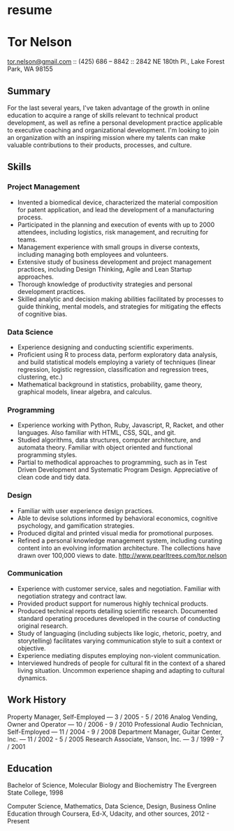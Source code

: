 # resume

# Tor Nelson
tor.nelson@gmail.com :: (425) 686 – 8842 :: 2842 NE 180th Pl., Lake Forest Park, WA 98155
## Summary
For the last several years, I've taken advantage of the growth in online education to acquire a range of skills relevant to technical product development, as well as refine a personal development practice applicable to executive coaching and organizational development. I'm looking to join an organization with an inspiring mission where my talents can make valuable contributions to their products, processes, and culture.
## Skills
### Project Management
* Invented a biomedical device, characterized the material composition for patent application, and lead the development of a manufacturing process. 
* Participated in the planning and execution of events with up to 2000 attendees, including logistics, risk management, and recruiting for teams. 
* Management experience with small groups in diverse contexts, including managing both employees and volunteers. 
* Extensive study of business development and project management practices, including Design Thinking, Agile and Lean Startup approaches.
* Thorough knowledge of productivity strategies and personal development practices.
* Skilled analytic and decision making abilities facilitated by processes to guide thinking, mental models, and strategies for mitigating the effects of cognitive bias.
### Data Science
* Experience designing and conducting scientific experiments. 
* Proficient using R to process data, perform exploratory data analysis, and build statistical models employing a variety of techniques (linear regression, logistic regression, classification and regression trees, clustering, etc.) 
* Mathematical background in statistics, probability, game theory, graphical models, linear algebra, and calculus.
### Programming
* Experience working with Python, Ruby, Javascript, R, Racket, and other languages. Also familiar with HTML, CSS, SQL, and git. 
* Studied algorithms, data structures, computer architecture, and automata theory. Familiar with object oriented and functional programming styles. 
* Partial to methodical approaches to programming, such as in Test Driven Development and Systematic Program Design. Appreciative of clean code and tidy data.
### Design
* Familiar with user experience design practices.
* Able to devise solutions informed by behavioral economics, cognitive psychology, and gamification strategies.
* Produced digital and printed visual media for promotional purposes.
* Refined a personal knowledge management system, including curating content into an evolving information architecture. The collections have drawn over 100,000 views to date. http://www.pearltrees.com/tor.nelson
### Communication
* Experience with customer service, sales and negotiation. Familiar with negotiation strategy and contract law. 
* Provided product support for numerous highly technical products.
* Produced technical reports detailing scientific research. Documented standard operating procedures developed in the course of conducting original research. 
* Study of languaging (including subjects like logic, rhetoric, poetry, and storytelling) facilitates varying communication style to suit a context or objective. 
* Experience mediating disputes employing non-violent communication.
* Interviewed hundreds of people for cultural fit in the context of a shared living situation. Uncommon experience shaping and adapting to cultural dynamics.
## Work History
Property Manager, Self-Employed — 3 / 2005 - 5 / 2016
Analog Vending, Owner and Operator — 10 / 2006 - 9 / 2010
Professional Audio Technician, Self-Employed — 11 / 2004 - 9 / 2008
Department Manager, Guitar Center, Inc. — 11 / 2002 - 5 / 2005
Research Associate, Vanson, Inc. — 3 / 1999 - 7 / 2001
## Education
Bachelor of Science, Molecular Biology and Biochemistry
The Evergreen State College, 1998

Computer Science, Mathematics, Data Science, Design, Business
Online Education through Coursera, Ed-X, Udacity, and other sources, 2012 - Present

